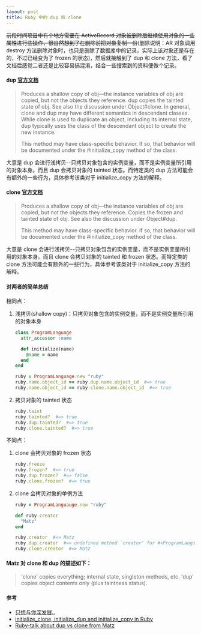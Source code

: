 ```yaml
---
layout: post
title: Ruby 中的 dup 和 clone
---
```


<del>前段时间项目中有个地方需要在 ActiveRecord 对象被删除后继续使用对象的一些属性进行些操作，很自然想到了在删除前把对象复制一份</del>(删除说明：AR 对象调用 destroy 方法删除对象时，也只是删除了数据库中的记录，实际上该对象还是存在的，不过已经变为了 frozen 的状态)，然后就接触到了 dup 和 clone 方法，看了文档后感觉二者还是比较容易搞混淆，结合一些搜索到的资料便做个记录。

#### dup [官方文档](http://ruby-doc.org/core-2.0.0/Object.html#method-i-dup)

> Produces a shallow copy of obj—the instance variables of obj are copied, but not the objects they reference. dup copies the tainted state of obj. See also the discussion under Object#clone. In general, clone and dup may have different semantics in descendant classes. While clone is used to duplicate an object, including its internal state, dup typically uses the class of the descendant object to create the new instance.
>
> This method may have class-specific behavior. If so, that behavior will be documented under the #initialize_copy method of the class.

大意是 dup 会进行浅拷贝--只拷贝对象包含的实例变量，而不是实例变量所引用的对象本身。而且 dup 会拷贝对象的 tainted 状态。而特定类的 dup 方法可能会有额外的一些行为，具体参考该类对于 initialize_copy 方法的解释。

#### clone [官方文档](http://ruby-doc.org/core-2.0.0/Object.html#method-i-clone)

> Produces a shallow copy of obj—the instance variables of obj are copied, but not the objects they reference. Copies the frozen and tainted state of obj. See also the discussion under Object#dup.
>
> This method may have class-specific behavior. If so, that behavior will be documented under the #initialize_copy method of the class.

大意是 clone 会进行浅拷贝--只拷贝对象包含的实例变量，而不是实例变量所引用的对象本身。而且 clone 会拷贝对象的 tainted 和 frozen 状态。而特定类的 clone 方法可能会有额外的一些行为，具体参考该类对于 initialize_copy 方法的解释。

#### 对两者的简单总结

相同点：

1.  浅拷贝(shallow copy)：只拷贝对象包含的实例变量，而不是实例变量所引用的对象本身

    ```ruby
    class ProgramLanguage
      attr_accessor :name

      def initialize(name)
        @name = name
      end
    end

    ruby = ProgramLanguage.new "ruby"
    ruby.name.object_id == ruby.dup.name.object_id  #=> true
    ruby.name.object_id == ruby.clone.name.object_id  #=> true
    ```

2.  拷贝对象的 tainted 状态

    ```ruby
    ruby.taint
    ruby.tainted?  #=> true
    ruby.dup.tainted?  #=> true
    ruby.clone.tainted?  #=> true
    ```

不同点：

1.  clone 会拷贝对象的 frozen 状态

    ```ruby
    ruby.freeze
    ruby.frozen?  #=> true
    ruby.dup.frozen?  #=> false
    ruby.clone.frozen?  #=> true
    ```

2.  clone 会拷贝对象的单例方法

    ```ruby
    ruby = ProgramLanguauge.new "ruby"

    def ruby.creator
      "Matz"
    end

    ruby.creator  #=> Matz
    ruby.dup.creator  #=> undefined method `creator' for #<ProgramLanguage @name="ruby">
    ruby.clone.creator  #=> Matz
    ```

#### Matz 对 clone 和 dup 的描述如下：

> 'clone' copies everything; internal state, singleton methods, etc.
> 'dup' copies object contents only (plus taintness status).


<!-- Rails 中 dup 的变化 -->

#### 参考

*   [只想与你深发展..](http://www.iteye.com/topic/407957)
*   [initialize_clone, initialize_dup and initialize_copy in Ruby](http://www.jonathanleighton.com/articles/2011/initialize_clone-initialize_dup-and-initialize_copy-in-ruby/)
*   [Ruby-talk about dup vs clone from Matz](http://computer-programming-forum.com/39-ruby/20826f090dd40ca3.htm)
